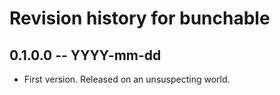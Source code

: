 # Revision history for bunchable

## 0.1.0.0 -- YYYY-mm-dd

* First version. Released on an unsuspecting world.
